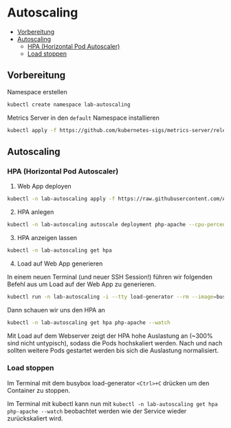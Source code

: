 # Autoscaling
<!-- BEGIN mktoc -->

- [Vorbereitung](#vorbereitung)
- [Autoscaling](#autoscaling)
  - [HPA (Horizontal Pod Autoscaler)](#hpa-horizontal-pod-autoscaler)
  - [Load stoppen](#load-stoppen)
<!-- END mktoc -->

## Vorbereitung

Namespace erstellen

```sh
kubectl create namespace lab-autoscaling
```

Metrics Server in den `default` Namespace installieren

```sh
kubectl apply -f https://github.com/kubernetes-sigs/metrics-server/releases/latest/download/components.yaml
```

## Autoscaling

### HPA (Horizontal Pod Autoscaler)

1. Web App deployen

```sh
kubectl -n lab-autoscaling apply -f https://raw.githubusercontent.com/AOEpeople/academy-kubernetes-101/main/autoscaling/web-app.yml
```

2. HPA anlegen

```sh
kubectl -n lab-autoscaling autoscale deployment php-apache --cpu-percent=50 --min=1 --max=10
```

3. HPA anzeigen lassen

```sh
kubectl -n lab-autoscaling get hpa
```

4. Load auf Web App generieren

In einem neuen Terminal (und neuer SSH Session!) führen wir folgenden Befehl aus um Load auf der Web App zu generieren.

```sh
kubectl run -n lab-autoscaling -i --tty load-generator --rm --image=busybox:1.28 --restart=Never -- /bin/sh -c "while sleep 0.01; do wget -q -O- http://php-apache; done"
```

Dann schauen wir uns den HPA an

```sh
kubectl -n lab-autoscaling get hpa php-apache --watch
```

Mit Load auf dem Webserver zeigt der HPA hohe Auslastung an (~300% sind nicht untypisch), sodass die Pods hochskaliert werden. Nach und nach sollten weitere Pods gestartet werden bis sich die Auslastung normalisiert.

### Load stoppen

Im Terminal mit dem busybox load-generator `<Ctrl>+C` drücken um den Container zu stoppen.

Im Terminal mit kubectl kann nun mit `kubectl -n lab-autoscaling get hpa php-apache --watch` beobachtet werden wie der Service wieder zurückskaliert wird.
